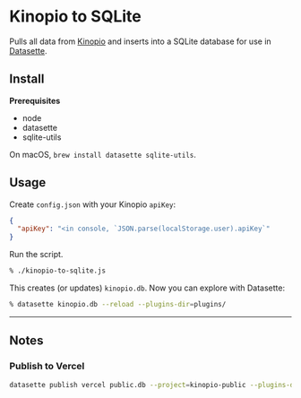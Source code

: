 # Kinopio to SQLite

Pulls all data from [Kinopio](kinopio.club) and inserts into a SQLite database for use in [Datasette](datasette.io).

## Install

**Prerequisites**

- node
- datasette
- sqlite-utils

On macOS, `brew install datasette sqlite-utils`.

## Usage

Create `config.json` with your Kinopio `apiKey`:

```json
{
  "apiKey": "<in console, `JSON.parse(localStorage.user).apiKey`"
}
```

Run the script.

```bash
% ./kinopio-to-sqlite.js
```

This creates (or updates) `kinopio.db`. Now you can explore with Datasette:

```bash
% datasette kinopio.db --reload --plugins-dir=plugins/
```

---

## Notes

### Publish to Vercel

```bash
datasette publish vercel public.db --project=kinopio-public --plugins-dir=plugins/
```

